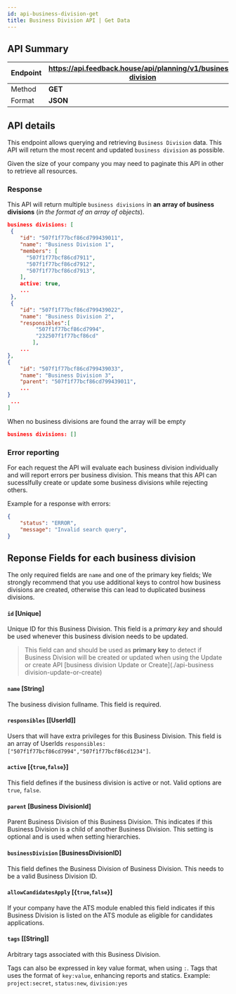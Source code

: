 ```yaml
---
id: api-business-division-get
title: Business Division API | Get Data
---
```


## API Summary

| Endpoint | **https://api.feedback.house/api/planning/v1/business-division** |
|----------|---------------------------------------------------|
| Method   | **GET** |
| Format   | **JSON** |

## API details

This endpoint allows querying and retrieving `Business Division` data. This API will return the most recent and updated `business division` as possible.

Given the size of your company you may need to paginate this API in other to retrieve all resources.

### Response 

This API will return multiple `business divisions` in **an array of business divisions** (*in the format of an array of objects*). 

```json
business divisions: [
 { 
    "id": "507f1f77bcf86cd799439011", 
    "name": "Business Division 1", 
    "members": [
      "507f1f77bcf86cd7911",
      "507f1f77bcf86cd7912",
      "507f1f77bcf86cd7913",
    ], 
    active: true,
    ...
 },
 { 
    "id": "507f1f77bcf86cd799439022", 
    "name": "Business Division 2", 
    "responsibles":[
         "507f1f77bcf86cd7994",
         "232507f1f77bcf86cd"
        ], 
    ... 
},
{
    "id": "507f1f77bcf86cd799439033", 
    "name": "Business Division 3", 
    "parent": "507f1f77bcf86cd799439011",
    ...
}
 ...
]
```

When no business divisions are found the array will be empty
```json
business divisions: []
```

### Error reporting

For each request the API will evaluate each business division individually and will report errors per business division. This means that this API can sucesslfully create or update some business divisions while rejecting others.

Example for a response with errors:
```json
{
    "status": "ERROR",
    "message": "Invalid search query",
}
```

## Reponse Fields for each business division

The only required fields are `name` and one of the primary key fields; We strongly recommend that you use additional keys to control how business divisions are created, otherwise this can lead to duplicated business divisions.

#### `id` [Unique] 
Unique ID for this Business Division. This field is a *primary key* and should be used whenever this business division needs to be updated.

> This field can and should be used as **primary key** to detect if Business Division will be created or updated when using the Update or create API [business division Update or Create](./api-business division-update-or-create)

#### `name` [String] 
The business division fullname. This field is required. 

#### `responsibles` [[UserId]]

Users that will have extra privileges for this Business Division. This field is an array of UserIds `responsibles: ["507f1f77bcf86cd7994","507f1f77bcf86cd1234"]`. 

#### `active` [{`true`,`false`}]

This field defines if the business division is active or not. Valid options are `true`, `false`. 

#### `parent` [Business DivisionId]

Parent Business Division of this Business Division. This indicates if this Business Division is a child of another Business Division. This setting is optional and is used when setting hierarchies.

#### `businessDivision` [BusinessDivisionID]

This field defines the Business Division of Business Division. This needs to be a valid Business Division ID.

#### `allowCandidatesApply` [{`true`,`false`}]

If your company have the ATS module enabled this field indicates if this Business Division is listed on the ATS module as eligible for candidates applications.

#### `tags` [[String]]

Arbitrary tags associated with this Business Division. 

Tags can also be expressed in key value format, when using `:`. Tags that uses the format of `key:value`, enhancing reports and statics. Example: `project:secret`, `status:new`, `division:yes`

